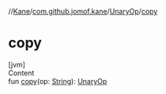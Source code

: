 //[Kane](../../index.md)/[com.github.jomof.kane](../index.md)/[UnaryOp](index.md)/[copy](copy.md)



# copy  
[jvm]  
Content  
fun [copy](copy.md)(op: [String](https://kotlinlang.org/api/latest/jvm/stdlib/kotlin/-string/index.html)): [UnaryOp](index.md)  




